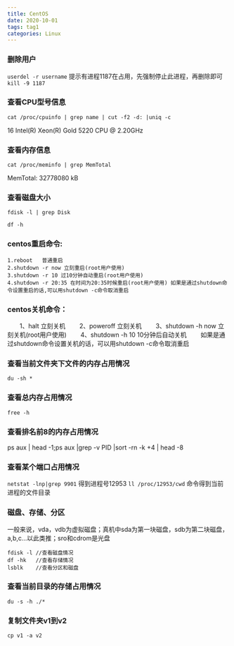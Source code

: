 ```yaml
---
title: CentOS
date: 2020-10-01
tags: tag1
categories: Linux
---
```

### 删除用户
`userdel -r username`
提示有进程1187在占用，先强制停止此进程，再删除即可
`kill -9 1187`


### 查看CPU型号信息
`cat /proc/cpuinfo | grep name | cut -f2 -d: |uniq -c`

16  Intel(R) Xeon(R) Gold 5220 CPU @ 2.20GHz

### 查看内存信息
`cat /proc/meminfo | grep MemTotal`

MemTotal:       32778080 kB

### 查看磁盘大小
`fdisk -l | grep Disk`

`df -h`

### centos重启命令: 
	1.reboot   普通重启 
	2.shutdown -r now 立刻重启(root用户使用) 
	3.shutdown -r 10 过10分钟自动重启(root用户使用) 
	4.shutdown -r 20:35 在时间为20:35时候重启(root用户使用) 如果是通过shutdown命令设置重启的话,可以用shutdown -c命令取消重启 

### centos关机命令：
　　1、halt 立刻关机
　　2、poweroff 立刻关机
　　3、shutdown -h now 立刻关机(root用户使用)
　　4、shutdown -h 10 10分钟后自动关机
　　如果是通过shutdown命令设置关机的话，可以用shutdown -c命令取消重启


### 查看当前文件夹下文件的内存占用情况
`du -sh *`

### 查看总内存占用情况
`free -h`

### 查看排名前8的内存占用情况
ps aux | head -1;ps aux |grep -v PID |sort -rn -k +4 | head -8

### 查看某个端口占用情况
`netstat -lnp|grep 9901`
得到进程号12953
`ll /proc/12953/cwd` 命令得到当前进程的文件目录


### 磁盘、存储、分区
一般来说，vda，vdb为虚拟磁盘；真机中sda为第一块磁盘，sdb为第二块磁盘，a,b,c...以此类推；sro和cdrom是光盘
```
fdisk -l //查看磁盘情况
df -hk   //查看存储情况
lsblk    //查看分区和磁盘
```

### 查看当前目录的存储占用情况
`du -s -h ./*`

### 复制文件夹v1到v2
`cp v1 -a v2`




